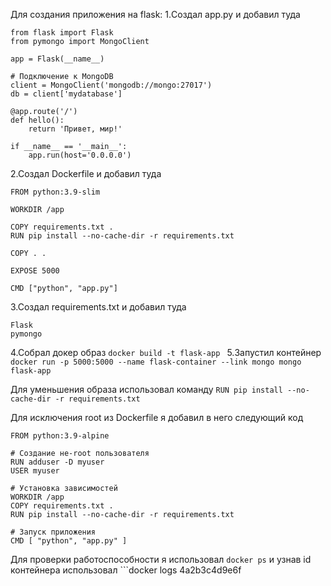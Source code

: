 Для создания приложения на flask:
1.Создал app.py и добавил туда 
```
from flask import Flask
from pymongo import MongoClient

app = Flask(__name__)

# Подключение к MongoDB
client = MongoClient('mongodb://mongo:27017')
db = client['mydatabase']

@app.route('/')
def hello():
    return 'Привет, мир!'

if __name__ == '__main__':
    app.run(host='0.0.0.0')
```
2.Создал Dockerfile и добавил туда
```
FROM python:3.9-slim

WORKDIR /app

COPY requirements.txt .
RUN pip install --no-cache-dir -r requirements.txt

COPY . .

EXPOSE 5000

CMD ["python", "app.py"]
```
3.Создал requirements.txt и добавил туда
```
Flask
pymongo
```
4.Собрал докер образ ```docker build -t flask-app ```
5.Запустил контейнер ```docker run -p 5000:5000 --name flask-container --link mongo mongo flask-app```


Для уменьшения образа использовал команду ```RUN pip install --no-cache-dir -r requirements.txt```


Для исключения root из Dockerfile я добавил в него следующий код 
```
FROM python:3.9-alpine

# Создание не-root пользователя
RUN adduser -D myuser
USER myuser

# Установка зависимостей
WORKDIR /app
COPY requirements.txt .
RUN pip install --no-cache-dir -r requirements.txt

# Запуск приложения
CMD [ "python", "app.py" ]
```


Для проверки работоспособности я использовал ```docker ps``` и узнав id контейнера использовал ```docker logs 4a2b3c4d9e6f

